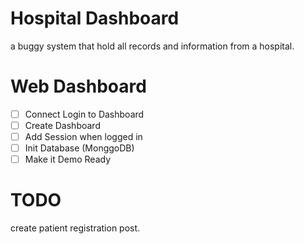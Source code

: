 # Hospital Dashboard

a buggy system that hold all records and information from a hospital.

# Web Dashboard

- [ ] Connect Login to Dashboard
- [ ] Create Dashboard
- [ ] Add Session when logged in
- [ ] Init Database (MonggoDB)
- [ ] Make it Demo Ready

# TODO

create patient registration post.

